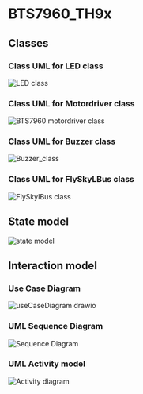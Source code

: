 # BTS7960_TH9x

<h2> Classes </h2>

<h3> Class UML for LED class</h3>

![LED class](https://user-images.githubusercontent.com/69661689/211990983-cd4c830e-eca5-4bfa-8b69-f46398eb0735.jpg)

<h3> Class UML for Motordriver  class</h3>

![BTS7960 motordriver class](https://user-images.githubusercontent.com/69661689/211991435-f267d4c4-64c6-429c-a4c9-81d8ad8c39f5.jpg)

<h3> Class UML for Buzzer class</h3>

![Buzzer_class](https://user-images.githubusercontent.com/92455878/211993024-a66eec6a-d8af-4671-ae3f-7c1ecfb49562.jpg)

<h3> Class UML for FlySkyLBus class</h3>

![FlySkyIBus class](https://user-images.githubusercontent.com/92455878/211993085-6cc6b9d1-125e-41d5-9332-b4f45d217e7f.jpg)

<h2> State model </h2>

![state model](https://user-images.githubusercontent.com/46808309/211621040-78289efd-3654-426f-a306-12250067f671.png)

<h2> Interaction model </h2>

<h3> Use Case Diagram </h3>

![useCaseDiagram drawio ](https://user-images.githubusercontent.com/69661689/215404369-5dbd491d-0b89-4ff9-9d39-f25e9f6207e5.png)

<h3> UML Sequence Diagram </h3>

![Sequence Diagram](https://user-images.githubusercontent.com/92455878/215335890-6e2c8f3b-72a8-4387-8236-2547c37adcd8.jpg)

<h3> UML Activity model </h3>

![Activity diagram](https://user-images.githubusercontent.com/46808309/215308777-8573bebb-869a-493f-8cdf-73382f4b9234.png)
